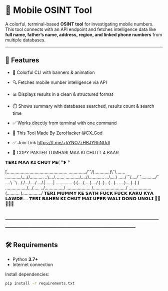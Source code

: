# 📱 Mobile OSINT Tool  

A colorful, terminal-based **OSINT tool** for investigating mobile numbers.  
This tool connects with an API endpoint and fetches intelligence data like **full name, father’s name, address, region, and linked phone numbers** from multiple databases.  

---

## 🚀 Features
- 🎨 Colorful CLI with banners & animation  
- 🔍 Fetches mobile number intelligence via API  
- 📊 Displays results in a clean & structured format  
- ⏱️ Shows summary with databases searched, results count & search time  
- ✅ Works directly from terminal with one command  

- 🎁 This Tool Made By ZeroHacker @CX_God
  
- ✅ Join Link https://t.me/+kYNO7zHBJYRhNDdl

- 🚫 COPY PASTER TUMHARI MAA KI CHUTT 4 BAAR



𝗧𝗘𝗥𝗜 𝗠𝗔𝗔 𝗞𝗜 𝗖𝗛𝗨𝗧 𝗣𝗘( ‌°❥ ‌°

[................................................
............../´¯/)............(\¯\ ......
............/....//........... ..\\....\ ......
.........../....//............ ...\\....\ 
...../´¯/..../´¯\.........../¯ \....\¯`\ 
.././.../..../..../.|_......_| .\....\....\.\.\.. 
(.(....(....(..../.)..).. ( ..(.. \....)....)..).) 
.\................\/.../....\. ..\/.............../ 
..\................. /........\................../ 
....\..............(.......... ).............../
𝗧𝗘𝗥𝗜 𝗠𝗨𝗠𝗠𝗬 𝗞𝗘 𝗦𝗔𝗧𝗛 𝗙𝗨𝗖𝗞 𝗙𝗨𝗖𝗞 𝗞𝗔𝗥𝗨 𝗞𝗬𝗔 𝗟𝗔𝗪𝗗𝗘.... 
𝗧𝗘𝗥𝗜 𝗕𝗔𝗛𝗘𝗡 𝗞𝗜 𝗖𝗛𝗨𝗧 𝗠𝗔𝗜 𝗨𝗣𝗘𝗥 𝗪𝗔𝗟𝗜 𝗗𝗢𝗡𝗢 𝗨𝗡𝗚𝗟𝗜 🤣🤣🤣🤣🤣




─────────────────────────────────────────────────────────────
---

## 🛠️ Requirements
- Python **3.7+**  
- Internet connection  

Install dependencies:
```bash
pip install -r requirements.txt
